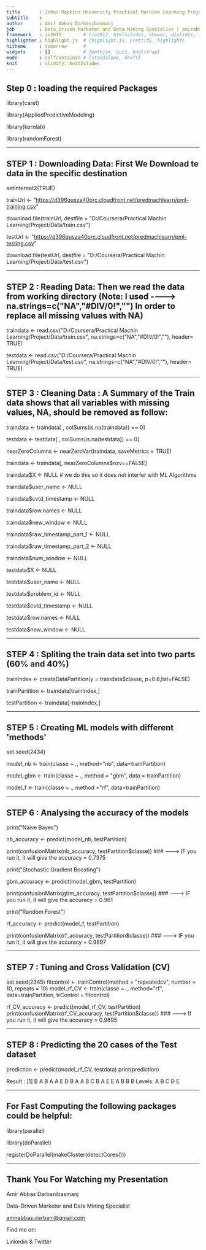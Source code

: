 ```yaml
---
title       : Johns Hopkins University Practical Machine Learning Project
subtitle    : 
author      : Amir Abbas Darbanibasmanj
job         : Data_Driven Marketer and Data Mining Specialist | amirabbas.darbani@gmail.com
framework   : io2012        # {io2012, html5slides, shower, dzslides, ...}
highlighter : highlight.js  # {highlight.js, prettify, highlight}
hitheme     : tomorrow      # 
widgets     : []            # {mathjax, quiz, bootstrap}
mode        : selfcontained # {standalone, draft}
knit        : slidify::knit2slides
---
```


## Step 0 : loading the required Packages

library(caret)

library(AppliedPredictiveModeling)

library(kernlab)

library(randomForest)

--- 

## STEP 1 : Downloading Data: First We Download te data in the specific destination

setInternet2(TRUE)

trainUrl <- "https://d396qusza40orc.cloudfront.net/predmachlearn/pml-training.csv"

download.file(trainUrl, destfile = "D:/Coursera/Practical Machin Learning/Project/Data/train.csv")


testUrl <- "https://d396qusza40orc.cloudfront.net/predmachlearn/pml-testing.csv"

download.file(testUrl, destfile = "D:/Coursera/Practical Machin Learning/Project/Data/test.csv")

--- 

## STEP 2 : Reading Data: Then we read the data from working directory (Note: I used ----> na.strings=c("NA","#DIV/0!","") In order to replace all missing values with NA)

traindata <- read.csv("D:/Coursera/Practical Machin Learning/Project/Data/train.csv",  na.strings=c("NA","#DIV/0!",""), header= TRUE)

testdata <- read.csv("D:/Coursera/Practical Machin Learning/Project/Data/test.csv", na.strings=c("NA","#DIV/0!",""), header= TRUE)

--- 

## STEP 3 : Cleaning Data : A Summary of the Train data shows that all variables with missing values, NA, should be removed as follow:

traindata <- traindata[ , colSums(is.na(traindata)) == 0]

testdata <-  testdata[ , colSums(is.na(testdata)) == 0]

nearZeroColumns <- nearZeroVar(traindata, saveMetrics = TRUE)

traindata <- traindata[, nearZeroColumns$nzv==FALSE]

traindata$X <- NULL            # we do this so it does not interfer with ML Algorithms

traindata$user_name <- NULL

traindata$cvtd_timestamp <- NULL

traindata$row.names <- NULL

traindata$new_window <- NULL

traindata$raw_timestamp_part_1 <- NULL

traindata$raw_timestamp_part_2 <- NULL

traindata$num_window <- NULL



testdata$X <- NULL

testdata$user_name <- NULL

testdata$problem_id <- NULL

testdata$cvtd_timestamp <- NULL

testdata$row.names <- NULL

testdata$new_window <- NULL

--- 

## STEP 4 : Spliting the train data set into two parts (60% and 40%)

trainIndex <- createDataPartition(y = traindata$classe, p=0.6,list=FALSE)

trainPartition <- traindata[trainIndex,]

testPartition <- traindata[-trainIndex,]

--- 

## STEP 5 : Creating ML models with different 'methods'

set.seed(2434)

model_nb <- train(classe ~ .,  method="nb", data=trainPartition)

model_gbm <- train(classe ~ ., method = "gbm", data = trainPartition)

model_f <- train(classe ~ .,  method ="rf", data=trainPartition)

--- 

## STEP 6 : Analysing the accuracy of the models

print("Naive Bayes")

nb_accuracy <- predict(model_nb, testPartition)

print(confusionMatrix(nb_accuracy, testPartition$classe)) ### ---> IF you run it, it will give the accuracy = 0.7375


print("Stochastic Gradient Boosting")

gbm_accuracy <- predict(model_gbm, testPartition)

print(confusionMatrix(gbm_accuracy, testPartition$classe)) ### ---> IF you run it, it will give the accuracy = 0.961


print("Random Forest")

rf_accuracy <- predict(model_f, testPartition)

print(confusionMatrix(rf_accuracy, testPartition$classe))  ### ---> IF you run it, it will give the accuracy = 0.9897

--- 

## STEP 7 : Tuning and Cross Validation (CV)

set.seed(2345)
fitcontrol <- trainControl(method = "repeatedcv", number = 10, repeats = 10)
model_rf_CV <- train(classe ~ ., method="rf",  data=trainPartition, trControl = fitcontrol)

rf_CV_accuracy <- predict(model_rf_CV, testPartition)
print(confusionMatrix(rf_CV_accuracy, testPartition$classe)) ### ---> If you run it, it will give the accuracy = 0.9895

--- 

## STEP 8 : Predicting the 20 cases of the Test dataset

prediction <- predict(model_rf_CV, testdata)
print(prediction)

Result : [1] B A B A A E D B A A B C B A E E A B B B
Levels: A B C D E

--- 

## For Fast Computing the following packages could be helpful:


library(parallel)

library(doParallel)

registerDoParallel(makeCluster(detectCores()))

--- 

## Thank You For Watching my Presentation

Amir Abbas Darbanibasmanj

Data-Driven Marketer and Data Mining Specialist

amirabbas.darbani@gmail.com

Find me on:

Linkedin
&
Twitter

